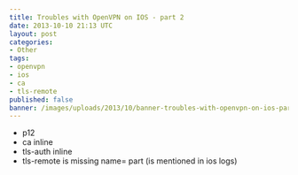 ```yaml
---
title: Troubles with OpenVPN on IOS - part 2
date: 2013-10-10 21:13 UTC
layout: post
categories:
- Other
tags:
- openvpn
- ios
- ca
- tls-remote
published: false
banner: /images/uploads/2013/10/banner-troubles-with-openvpn-on-ios-part-2.jpg
---
```

- p12
- ca inline
- tls-auth inline
- tls-remote is missing name= part (is mentioned in ios logs)

